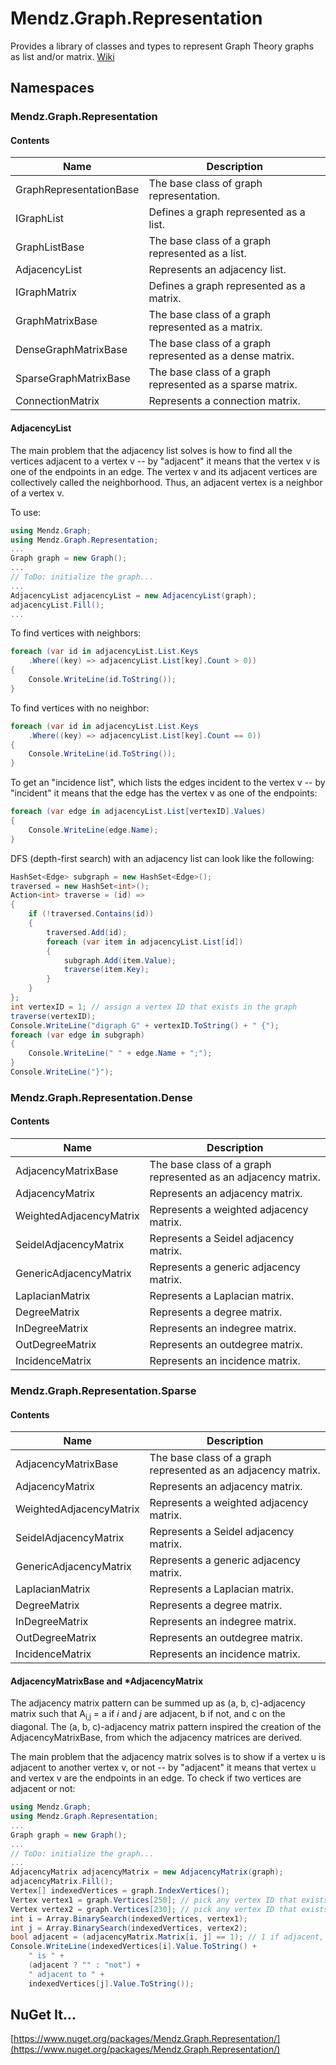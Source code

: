 # Mendz.Graph.Representation
Provides a library of classes and types to represent Graph Theory graphs as list and/or matrix. [Wiki](https://github.com/etmendz/Mendz.Graph.Representation/wiki)
## Namespaces
### Mendz.Graph.Representation
#### Contents
Name | Description
---- | -----------
GraphRepresentationBase | The base class of graph representation.
IGraphList | Defines a graph represented as a list.
GraphListBase | The base class of a graph represented as a list.
AdjacencyList | Represents an adjacency list.
IGraphMatrix | Defines a graph represented as a matrix.
GraphMatrixBase | The base class of a graph represented as a matrix.
DenseGraphMatrixBase | The base class of a graph represented as a dense matrix.
SparseGraphMatrixBase | The base class of a graph represented as a sparse matrix.
ConnectionMatrix | Represents a connection matrix.
#### AdjacencyList
The main problem that the adjacency list solves is how to find all the vertices adjacent to a vertex v -- by "adjacent" it means that the vertex v is one of the endpoints in an edge. The vertex v and its adjacent vertices are collectively called the neighborhood. Thus, an adjacent vertex is a neighbor of a vertex v.

To use:
```C#
using Mendz.Graph;
using Mendz.Graph.Representation;
...
Graph graph = new Graph();
...
// ToDo: initialize the graph...
...
AdjacencyList adjacencyList = new AdjacencyList(graph);
adjacencyList.Fill();
...
```
To find vertices with neighbors: 
```C#
foreach (var id in adjacencyList.List.Keys
    .Where((key) => adjacencyList.List[key].Count > 0))
{
    Console.WriteLine(id.ToString());
}
```
To find vertices with no neighbor:
```C#
foreach (var id in adjacencyList.List.Keys
    .Where((key) => adjacencyList.List[key].Count == 0))
{
    Console.WriteLine(id.ToString());
}
```
To get an "incidence list", which lists the edges incident to the vertex v -- by "incident" it means that the edge has the vertex v as one of the endpoints:
```C#
foreach (var edge in adjacencyList.List[vertexID].Values)
{
    Console.WriteLine(edge.Name);
}
```
DFS (depth-first search) with an adjacency list can look like the following:
```C#
HashSet<Edge> subgraph = new HashSet<Edge>();
traversed = new HashSet<int>();
Action<int> traverse = (id) =>
{
    if (!traversed.Contains(id))
    {
        traversed.Add(id);
        foreach (var item in adjacencyList.List[id])
        {
            subgraph.Add(item.Value);
            traverse(item.Key);
        }
    }
};
int vertexID = 1; // assign a vertex ID that exists in the graph
traverse(vertexID);
Console.WriteLine("digraph G" + vertexID.ToString() + " {");
foreach (var edge in subgraph)
{
    Console.WriteLine(" " + edge.Name + ";");
}
Console.WriteLine("}");
```
### Mendz.Graph.Representation.Dense
#### Contents
Name | Description
---- | -----------
AdjacencyMatrixBase | The base class of a graph represented as an adjacency matrix.
AdjacencyMatrix | Represents an adjacency matrix.
WeightedAdjacencyMatrix | Represents a weighted adjacency matrix.
SeidelAdjacencyMatrix | Represents a Seidel adjacency matrix.
GenericAdjacencyMatrix | Represents a generic adjacency matrix.
LaplacianMatrix | Represents a Laplacian matrix.
DegreeMatrix | Represents a degree matrix.
InDegreeMatrix | Represents an indegree matrix.
OutDegreeMatrix | Represents an outdegree matrix.
IncidenceMatrix | Represents an incidence matrix.
### Mendz.Graph.Representation.Sparse
#### Contents
Name | Description
---- | -----------
AdjacencyMatrixBase | The base class of a graph represented as an adjacency matrix.
AdjacencyMatrix | Represents an adjacency matrix.
WeightedAdjacencyMatrix | Represents a weighted adjacency matrix.
SeidelAdjacencyMatrix | Represents a Seidel adjacency matrix.
GenericAdjacencyMatrix | Represents a generic adjacency matrix.
LaplacianMatrix | Represents a Laplacian matrix.
DegreeMatrix | Represents a degree matrix.
InDegreeMatrix | Represents an indegree matrix.
OutDegreeMatrix | Represents an outdegree matrix.
IncidenceMatrix | Represents an incidence matrix.
#### AdjacencyMatrixBase and \*AdjacencyMatrix
The adjacency matrix pattern can be summed up as (a, b, c)-adjacency matrix such that A<sub>i,j</sub> = a if *i* and *j* are adjacent, b if not, and c on the diagonal. The (a, b, c)-adjacency matrix pattern inspired the creation of the AdjacencyMatrixBase, from which the adjacency matrices are derived.

The main problem that the adjacency matrix solves is to show if a vertex u is adjacent to another vertex v, or not -- by "adjacent" it means that vertex u and vertex v are the endpoints in an edge. To check if two vertices are adjacent or not:
```C#
using Mendz.Graph;
using Mendz.Graph.Representation;
...
Graph graph = new Graph();
...
// ToDo: initialize the graph...
...
AdjacencyMatrix adjacencyMatrix = new AdjacencyMatrix(graph);
adjacencyMatrix.Fill();
Vertex[] indexedVertices = graph.IndexVertices();
Vertex vertex1 = graph.Vertices[250]; // pick any vertex ID that exists in the graph
Vertex vertex2 = graph.Vertices[230]; // pick any vertex ID that exists in the graph
int i = Array.BinarySearch(indexedVertices, vertex1);
int j = Array.BinarySearch(indexedVertices, vertex2);
bool adjacent = (adjacencyMatrix.Matrix[i, j] == 1); // 1 if adjacent, 0 if not adjacent
Console.WriteLine(indexedVertices[i].Value.ToString() + 
    " is " + 
    (adjacent ? "" : "not") + 
    " adjacent to " + 
    indexedVertices[j].Value.ToString());
```
## NuGet It...
[https://www.nuget.org/packages/Mendz.Graph.Representation/](https://www.nuget.org/packages/Mendz.Graph.Representation/)
